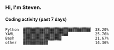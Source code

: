 ### Hi, I'm Steven.

#### Coding activity (past 7 days)
```
Python  ▓▓▓▓▓▓▓▓▓▓▓▓▓▓▓▓▓▓▓▓▓▓▓▓▓▓▓▓▓▓  38.20%
YAML    ▓▓▓▓▓▓▓▓▓▓▓▓▓▓▓▓▓▓▓▓            25.76%
Bash    ▓▓▓▓▓▓▓▓▓▓▓▓▓▓▓▓▓               21.67%
other   ▓▓▓▓▓▓▓▓▓▓▓                     14.36%
```
